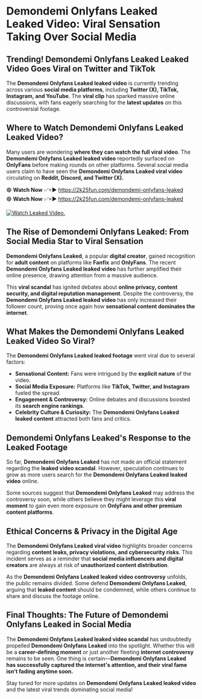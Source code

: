 # Demondemi Onlyfans Leaked Leaked Video: Viral Sensation Taking Over Social Media

## **Trending! Demondemi Onlyfans Leaked Leaked Video Goes Viral on Twitter and TikTok**
The **Demondemi Onlyfans Leaked leaked video** is currently trending across various **social media platforms**, including **Twitter (X), TikTok, Instagram, and YouTube**. The **viral clip** has sparked massive online discussions, with fans eagerly searching for the **latest updates** on this controversial footage.

## **Where to Watch Demondemi Onlyfans Leaked Leaked Video?**
Many users are wondering **where they can watch the full viral video**. The **Demondemi Onlyfans Leaked leaked video** reportedly surfaced on **OnlyFans** before making rounds on other platforms. Several social media users claim to have seen the **Demondemi Onlyfans Leaked viral video** circulating on **Reddit, Discord, and Twitter (X).**

🟢 **Watch Now** ✅=► https://2k25fun.com/demondemi-onlyfans-leaked  
🟢 **Watch Now** ✅=► https://2k25fun.com/demondemi-onlyfans-leaked  

[![Watch Leaked Video.](https://miro.medium.com/v2/resize:fit:828/format:webp/1*cilzJN44JGOrTw9NJCrNHA.gif "Watch Leaked Video")](https://2k25fun.com/demondemi-onlyfans-leaked)

## **The Rise of Demondemi Onlyfans Leaked: From Social Media Star to Viral Sensation**
**Demondemi Onlyfans Leaked**, a popular **digital creator**, gained recognition for **adult content** on platforms like **Fanfix** and **OnlyFans**. The recent **Demondemi Onlyfans Leaked leaked video** has further amplified their online presence, drawing attention from a massive audience.

This **viral scandal** has ignited debates about **online privacy, content security, and digital reputation management**. Despite the controversy, the **Demondemi Onlyfans Leaked leaked video** has only increased their follower count, proving once again how **sensational content dominates the internet**.

## **What Makes the Demondemi Onlyfans Leaked Leaked Video So Viral?**
The **Demondemi Onlyfans Leaked leaked footage** went viral due to several factors:
- **Sensational Content:** Fans were intrigued by the **explicit nature** of the video.
- **Social Media Exposure:** Platforms like **TikTok, Twitter, and Instagram** fueled the spread.
- **Engagement & Controversy:** Online debates and discussions boosted its **search engine rankings**.
- **Celebrity Culture & Curiosity:** The **Demondemi Onlyfans Leaked leaked content** attracted both fans and critics.

## **Demondemi Onlyfans Leaked's Response to the Leaked Footage**
So far, **Demondemi Onlyfans Leaked** has not made an official statement regarding the **leaked video scandal**. However, speculation continues to grow as more users search for the **Demondemi Onlyfans Leaked leaked video** online.

Some sources suggest that **Demondemi Onlyfans Leaked** may address the controversy soon, while others believe they might leverage this **viral moment** to gain even more exposure on **OnlyFans and other premium content platforms**.

## **Ethical Concerns & Privacy in the Digital Age**
The **Demondemi Onlyfans Leaked viral video** highlights broader concerns regarding **content leaks, privacy violations, and cybersecurity risks**. This incident serves as a reminder that **social media influencers and digital creators** are always at risk of **unauthorized content distribution**.

As the **Demondemi Onlyfans Leaked leaked video controversy** unfolds, the public remains divided. Some defend **Demondemi Onlyfans Leaked**, arguing that **leaked content** should be condemned, while others continue to share and discuss the footage online.

## **Final Thoughts: The Future of Demondemi Onlyfans Leaked in Social Media**
The **Demondemi Onlyfans Leaked leaked video scandal** has undoubtedly propelled **Demondemi Onlyfans Leaked** into the spotlight. Whether this will be a **career-defining moment** or just another fleeting **internet controversy** remains to be seen. One thing is certain—**Demondemi Onlyfans Leaked has successfully captured the internet's attention, and their viral fame isn't fading anytime soon.**

Stay tuned for more updates on **Demondemi Onlyfans Leaked leaked video** and the latest viral trends dominating social media!